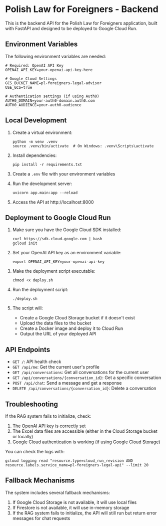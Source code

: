 # Polish Law for Foreigners - Backend

This is the backend API for the Polish Law for Foreigners application, built with FastAPI and designed to be deployed to Google Cloud Run.

## Environment Variables

The following environment variables are needed:

```
# Required: OpenAI API Key
OPENAI_API_KEY=your-openai-api-key-here

# Google Cloud Settings
GCS_BUCKET_NAME=pl-foreigners-legal-advisor
USE_GCS=true

# Authentication settings (if using Auth0)
AUTH0_DOMAIN=your-auth0-domain.auth0.com
AUTH0_AUDIENCE=your-auth0-audience
```

## Local Development

1. Create a virtual environment:
   ```
   python -m venv .venv
   source .venv/bin/activate  # On Windows: .venv\Scripts\activate
   ```

2. Install dependencies:
   ```
   pip install -r requirements.txt
   ```

3. Create a `.env` file with your environment variables

4. Run the development server:
   ```
   uvicorn app.main:app --reload
   ```

5. Access the API at http://localhost:8000

## Deployment to Google Cloud Run

1. Make sure you have the Google Cloud SDK installed:
   ```
   curl https://sdk.cloud.google.com | bash
   gcloud init
   ```

2. Set your OpenAI API key as an environment variable:
   ```
   export OPENAI_API_KEY=your-openai-api-key
   ```

3. Make the deployment script executable:
   ```
   chmod +x deploy.sh
   ```

4. Run the deployment script:
   ```
   ./deploy.sh
   ```

5. The script will:
   - Create a Google Cloud Storage bucket if it doesn't exist
   - Upload the data files to the bucket
   - Create a Docker image and deploy it to Cloud Run
   - Output the URL of your deployed API

## API Endpoints

- `GET /`: API health check
- `GET /api/me`: Get the current user's profile
- `GET /api/conversations`: Get all conversations for the current user
- `GET /api/conversations/{conversation_id}`: Get a specific conversation
- `POST /api/chat`: Send a message and get a response
- `DELETE /api/conversations/{conversation_id}`: Delete a conversation

## Troubleshooting

If the RAG system fails to initialize, check:

1. The OpenAI API key is correctly set
2. The Excel data files are accessible (either in the Cloud Storage bucket or locally)
3. Google Cloud authentication is working (if using Google Cloud Storage)

You can check the logs with:
```
gcloud logging read "resource.type=cloud_run_revision AND resource.labels.service_name=pl-foreigners-legal-api" --limit 20
```

## Fallback Mechanisms

The system includes several fallback mechanisms:

1. If Google Cloud Storage is not available, it will use local files
2. If Firestore is not available, it will use in-memory storage
3. If the RAG system fails to initialize, the API will still run but return error messages for chat requests 